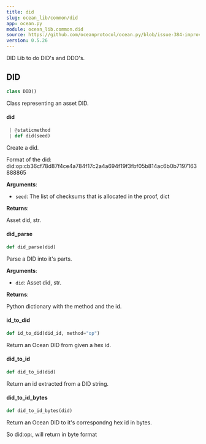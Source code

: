 ```yaml
---
title: did
slug: ocean_lib/common/did
app: ocean.py
module: ocean_lib.common.did
source: https://github.com/oceanprotocol/ocean.py/blob/issue-384-improve-docs/ocean_lib/common/did.py
version: 0.5.26
---
```

DID Lib to do DID's and DDO's.

## DID

```python
class DID()
```

Class representing an asset DID.

#### did

```python
 | @staticmethod
 | def did(seed)
```

Create a did.

Format of the did:
did:op:cb36cf78d87f4ce4a784f17c2a4a694f19f3fbf05b814ac6b0b7197163888865

**Arguments**:

- `seed`: The list of checksums that is allocated in the proof, dict

**Returns**:

Asset did, str.

#### did\_parse

```python
def did_parse(did)
```

Parse a DID into it's parts.

**Arguments**:

- `did`: Asset did, str.

**Returns**:

Python dictionary with the method and the id.

#### id\_to\_did

```python
def id_to_did(did_id, method="op")
```

Return an Ocean DID from given a hex id.

#### did\_to\_id

```python
def did_to_id(did)
```

Return an id extracted from a DID string.

#### did\_to\_id\_bytes

```python
def did_to_id_bytes(did)
```

Return an Ocean DID to it's correspondng hex id in bytes.

So did:op:<hex>, will return <hex> in byte format

